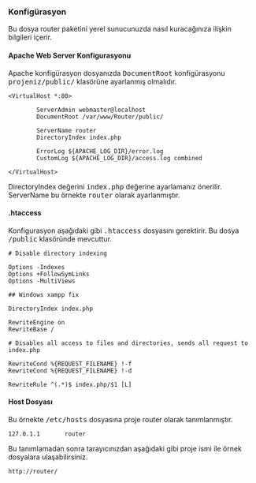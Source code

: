 

### Konfigürasyon

Bu dosya router paketini yerel sunucunuzda nasıl kuracağınıza ilişkin bilgileri içerir.

#### Apache Web Server Konfigurasyonu

Apache konfigürasyon dosyanızda <kbd>DocumentRoot</kbd> konfigürasyonu <kbd>projeniz/public/</kbd> klasörüne ayarlanmış olmalıdır.

```
<VirtualHost *:80>

        ServerAdmin webmaster@localhost
        DocumentRoot /var/www/Router/public/

        ServerName router
        DirectoryIndex index.php

        ErrorLog ${APACHE_LOG_DIR}/error.log
        CustomLog ${APACHE_LOG_DIR}/access.log combined

</VirtualHost>
```

DirectoryIndex değerini <kbd>index.php</kbd> değerine ayarlamanız önerilir. ServerName bu örnekte <kbd>router</kbd> olarak ayarlanmıştır.


#### .htaccess

Konfigurasyon aşağıdaki gibi <kbd>.htaccess</kbd> dosyasını gerektirir. Bu dosya <kbd>/public</kbd> klasöründe mevcuttur.

```
# Disable directory indexing

Options -Indexes
Options +FollowSymLinks
Options -MultiViews

## Windows xampp fix

DirectoryIndex index.php

RewriteEngine on
RewriteBase /

# Disables all access to files and directories, sends all request to index.php

RewriteCond %{REQUEST_FILENAME} !-f
RewriteCond %{REQUEST_FILENAME} !-d

RewriteRule ^(.*)$ index.php/$1 [L]
```

#### Host Dosyası

Bu örnekte <kbd>/etc/hosts</kbd> dosyasına proje router olarak tanımlanmıştır.

```
127.0.1.1       router
```

Bu tanımlamadan sonra tarayıcınızdan aşağıdaki gibi proje ismi ile örnek dosyalara ulaşabilirsiniz.

```
http://router/
```